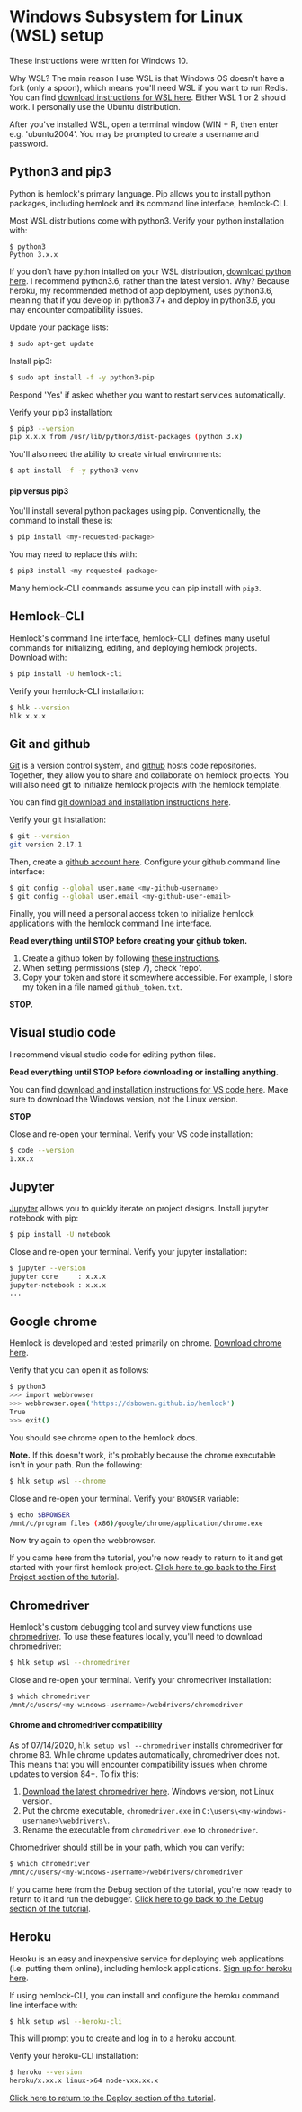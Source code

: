 # Windows Subsystem for Linux (WSL) setup

These instructions were written for Windows 10.

Why WSL? The main reason I use WSL is that Windows OS doesn't have a fork (only a spoon), which means you'll need WSL if you want to run Redis. You can find <a href="https://docs.microsoft.com/en-us/windows/wsl/install-win10" target="_blank">download instructions for WSL here</a>. Either WSL 1 or 2 should work. I personally use the Ubuntu distribution.

After you've installed WSL, open a terminal window (WIN + R, then enter e.g. 'ubuntu2004'. You may be prompted to create a username and password.

## Python3 and pip3

Python is hemlock's primary language. Pip allows you to install python packages, including hemlock and its command line interface, hemlock-CLI.

Most WSL distributions come with python3. Verify your python installation with:

```
$ python3
Python 3.x.x
```

If you don't have python intalled on your WSL distribution, <a href="https://www.python.org/downloads/" target="_blank">download python here</a>. I recommend python3.6, rather than the latest version. Why? Because heroku, my recommended method of app deployment, uses python3.6, meaning that if you develop in python3.7+ and deploy in python3.6, you may encounter compatibility issues.

Update your package lists:

```bash
$ sudo apt-get update
```

Install pip3:

```bash
$ sudo apt install -f -y python3-pip
```

Respond 'Yes' if asked whether you want to restart services automatically.

Verify your pip3 installation:

```bash
$ pip3 --version
pip x.x.x from /usr/lib/python3/dist-packages (python 3.x)
```

You'll also need the ability to create virtual environments:

```bash
$ apt install -f -y python3-venv
```

#### pip versus pip3

You'll install several python packages using pip. Conventionally, the command to install these is:

```bash
$ pip install <my-requested-package>
```

You may need to replace this with:

```bash
$ pip3 install <my-requested-package>
```

Many hemlock-CLI commands assume you can pip install with `pip3`.

## Hemlock-CLI

Hemlock's command line interface, hemlock-CLI, defines many useful commands for initializing, editing, and deploying hemlock projects. Download with:

```bash
$ pip install -U hemlock-cli
```

Verify your hemlock-CLI installation:

```bash
$ hlk --version
hlk x.x.x
```

## Git and github

<a href="https://git-scm.com/" target="_blank">Git</a> is a version control system, and <a href="https://github.com/" target="_blank">github</a> hosts code repositories. Together, they allow you to share and collaborate on hemlock projects. You will also need git to initialize hemlock projects with the hemlock template.

You can find <a href="https://git-scm.com/download/linux">git download and installation instructions here</a>.

Verify your git installation:

```bash
$ git --version
git version 2.17.1
```

Then, create a <a href="https://github.com" target="_blank">github account here</a>. Configure your github command line interface:

```bash
$ git config --global user.name <my-github-username>
$ git config --global user.email <my-github-user-email>
```

Finally, you will need a personal access token to initialize hemlock applications with the hemlock command line interface.

**Read everything until STOP before creating your github token.**

1. Create a github token by following <a href="https://docs.github.com/en/github/authenticating-to-github/creating-a-personal-access-token" target="_blank">these instructions</a>.
2. When setting permissions (step 7), check 'repo'.
3. Copy your token and store it somewhere accessible. For example, I store my token in a file named `github_token.txt`.

**STOP.**

## Visual studio code

I recommend visual studio code for editing python files. 

**Read everything until STOP before downloading or installing anything.**

You can find <a href="https://code.visualstudio.com/" target="_blank">download and installation instructions for VS code here</a>. Make sure to download the Windows version, not the Linux version.

**STOP**

Close and re-open your terminal. Verify your VS code installation:

```bash
$ code --version
1.xx.x
```

## Jupyter

<a href="https://jupyter.org/" target="_blank">Jupyter</a> allows you to quickly iterate on project designs. Install jupyter notebook with pip:

```bash
$ pip install -U notebook
```

Close and re-open your terminal. Verify your jupyter installation:

```bash
$ jupyter --version
jupyter core     : x.x.x
jupyter-notebook : x.x.x
...
```

## Google chrome

Hemlock is developed and tested primarily on chrome. <a href="https://www.google.com/chrome/" target="_blank">Download chrome here</a>.

Verify that you can open it as follows:

```bash
$ python3
>>> import webbrowser
>>> webbrowser.open('https://dsbowen.github.io/hemlock')
True
>>> exit()
```

You should see chrome open to the hemlock docs.

**Note.** If this doesn't work, it's probably because the chrome executable isn't in your path. Run the following:

```bash
$ hlk setup wsl --chrome
```

Close and re-open your terminal. Verify your `BROWSER` variable:

```bash
$ echo $BROWSER
/mnt/c/program files (x86)/google/chrome/application/chrome.exe
```

Now try again to open the webbrowser.

If you came here from the tutorial, you're now ready to return to it and get started with your first hemlock project. [Click here to go back to the First Project section of the tutorial](../tutorial/first_project.md).

## Chromedriver

Hemlock's custom debugging tool and survey view functions use <a href="https://chromedriver.chromium.org/downloads" target="_blank">chromedriver</a>. To use these features locally, you'll need to download chromedriver:

```bash
$ hlk setup wsl --chromedriver
```

Close and re-open your terminal. Verify your chromedriver installation:

```bash
$ which chromedriver
/mnt/c/users/<my-windows-username>/webdrivers/chromedriver
```

#### Chrome and chromedriver compatibility

As of 07/14/2020, `hlk setup wsl --chromedriver` installs chromedriver for chrome 83. While chrome updates automatically, chromedriver does not. This means that you will encounter compatibility issues when chrome updates to version 84+. To fix this:

1. <a href="https://chromedriver.chromium.org/downloads" target="_blank">Download the latest chromedriver here</a>. Windows version, not Linux version.
2. Put the chrome executable, `chromedriver.exe` in `C:\users\<my-windows-username>\webdrivers\`.
3. Rename the executable from `chromedriver.exe` to `chromedriver`.

Chromedriver should still be in your path, which you can verify:

```bash
$ which chromedriver
/mnt/c/users/<my-windows-username>/webdrivers/chromedriver
```

If you came here from the Debug section of the tutorial, you're now ready to return to it and run the debugger. [Click here to go back to the Debug section of the tutorial](../tutorial/debug.md).

## Heroku

Heroku is an easy and inexpensive service for deploying web applications (i.e. putting them online), including hemlock applications. <a href="https://signup.heroku.com/" target="_blank">Sign up for heroku here</a>.

If using hemlock-CLI, you can install and configure the heroku command line interface with:

```bash
$ hlk setup wsl --heroku-cli
```

This will prompt you to create and log in to a heroku account.

Verify your heroku-CLI installation:

```bash
$ heroku --version
heroku/x.xx.x linux-x64 node-vxx.xx.x
```

[Click here to return to the Deploy section of the tutorial](../tutorial/deploy.md).